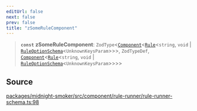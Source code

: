 ```yaml
---
editUrl: false
next: false
prev: false
title: "zSomeRuleComponent"
---
```


> **`const`** **zSomeRuleComponent**: `ZodType`\<[`Component`](/api/midnight-smoker/midnight-smoker/component/type-aliases/component/)\<[`Rule`](/api/midnight-smoker/midnight-smoker/rule/classes/rule/)\<`string`, `void` \| [`RuleOptionSchema`](/api/midnight-smoker/midnight-smoker/rule/type-aliases/ruleoptionschema/)\<`UnknownKeysParam`\>\>\>, `ZodTypeDef`, [`Component`](/api/midnight-smoker/midnight-smoker/component/type-aliases/component/)\<[`Rule`](/api/midnight-smoker/midnight-smoker/rule/classes/rule/)\<`string`, `void` \| [`RuleOptionSchema`](/api/midnight-smoker/midnight-smoker/rule/type-aliases/ruleoptionschema/)\<`UnknownKeysParam`\>\>\>\>

## Source

[packages/midnight-smoker/src/component/rule-runner/rule-runner-schema.ts:98](https://github.com/boneskull/midnight-smoker/blob/417858b/packages/midnight-smoker/src/component/rule-runner/rule-runner-schema.ts#L98)
